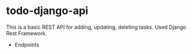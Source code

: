 # todo-django-api
This is a basic REST API for adding, updating, deleting tasks. Used Django Rest Framework.

* Endpoints
